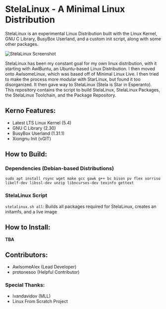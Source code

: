 # StelaLinux - A Minimal Linux Distribution
StelaLinux is an experimental Linux Distribution built with the Linux Kernel, GNU C Library, BusyBox Userland, and a custom init script, along with some other packages. 

![StelaLinux Screenshot](https://i.imgur.com/g6GE5Gu.png)

StelaLinux has been my constant goal for my own linux distribution, with it starting with AwlBuntu, an Ubuntu-based Linux Distribution. I then moved onto AwlsomeLinux, which was based off of Minimal Linux Live. I then tried to make the process more modular with StarLinux, but found it too disorganized. It then gave way to StelaLinux (Stela is Star in Esperanto). This repository contains the script to build StelaLinux, StelaLinux Packages, the StelaLinux Toolchain, and the Package Repository. 

## Kerno Features:
* Latest LTS Linux Kernel (5.4)
* GNU C Library (2.30)
* BusyBox Userland (1.31.1)
* Xiongnu Init (vGIT)

## How to Build:
### Dependencies (Debian-based Distributions)
`sudo apt install rsync wget make gcc gawk g++ bc bison pv flex xorriso libelf-dev libssl-dev unzip libncurses-dev texinfo gettext`

### StelaLinux Script
`stelalinux.sh all`: Builds all packages required for StelaLinux, creates an initamfs, and a live image

## How to Install:
**TBA**

## Contributors:
* AwlsomeAlex (Lead Developer)
* protonesoo (Helpful Contributor)

### Special Thanks:
* Ivandavidov (MLL)
* Linux From Scratch Project
